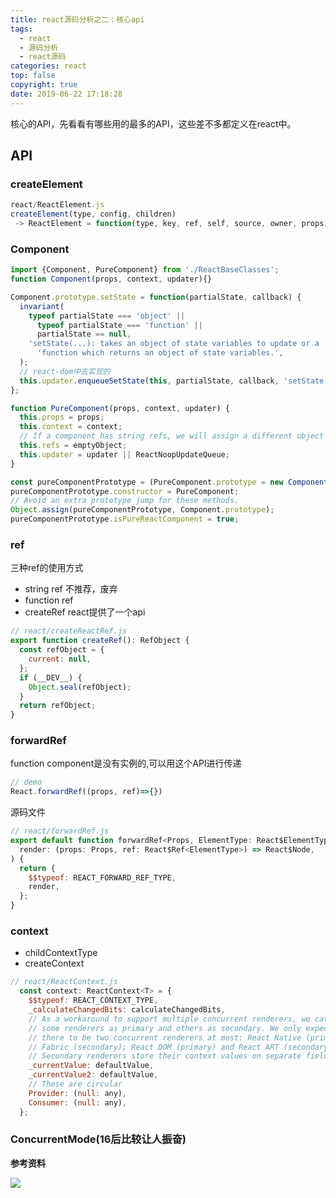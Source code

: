 ```yaml
---
title: react源码分析之二：核心api
tags:
  - react
  - 源码分析
  - react源码
categories: react
top: false
copyright: true
date: 2019-06-22 17:18:28
---
```

核心的API，先看看有哪些用的最多的API，这些差不多都定义在react中。
<!--more-->

## API
### createElement
```js
react/ReactElement.js
createElement(type, config, children)
 -> ReactElement = function(type, key, ref, self, source, owner, props){}
```

### Component
```js
import {Component, PureComponent} from './ReactBaseClasses';
function Component(props, context, updater){}

Component.prototype.setState = function(partialState, callback) {
  invariant(
    typeof partialState === 'object' ||
      typeof partialState === 'function' ||
      partialState == null,
    'setState(...): takes an object of state variables to update or a ' +
      'function which returns an object of state variables.',
  );
  // react-dom中去实现的
  this.updater.enqueueSetState(this, partialState, callback, 'setState');
};

function PureComponent(props, context, updater) {
  this.props = props;
  this.context = context;
  // If a component has string refs, we will assign a different object later.
  this.refs = emptyObject;
  this.updater = updater || ReactNoopUpdateQueue;
}

const pureComponentPrototype = (PureComponent.prototype = new ComponentDummy());
pureComponentPrototype.constructor = PureComponent;
// Avoid an extra prototype jump for these methods.
Object.assign(pureComponentPrototype, Component.prototype);
pureComponentPrototype.isPureReactComponent = true;
```

### ref
三种ref的使用方式
* string ref 不推荐，废弃
* function ref 
* createRef react提供了一个api


```js
// react/createReactRef.js
export function createRef(): RefObject {
  const refObject = {
    current: null,
  };
  if (__DEV__) {
    Object.seal(refObject);
  }
  return refObject;
}
```

### forwardRef
function component是没有实例的,可以用这个API进行传递
```js
// demo
React.forwardRef((props, ref)=>{})
```
源码文件
```js
// react/forwardRef.js
export default function forwardRef<Props, ElementType: React$ElementType>(
  render: (props: Props, ref: React$Ref<ElementType>) => React$Node,
) {
  return {
    $$typeof: REACT_FORWARD_REF_TYPE,
    render,
  };
}
```

### context
* childContextType
* createContext

```js
// react/ReactContext.js
  const context: ReactContext<T> = {
    $$typeof: REACT_CONTEXT_TYPE,
    _calculateChangedBits: calculateChangedBits,
    // As a workaround to support multiple concurrent renderers, we categorize
    // some renderers as primary and others as secondary. We only expect
    // there to be two concurrent renderers at most: React Native (primary) and
    // Fabric (secondary); React DOM (primary) and React ART (secondary).
    // Secondary renderers store their context values on separate fields.
    _currentValue: defaultValue,
    _currentValue2: defaultValue,
    // These are circular
    Provider: (null: any),
    Consumer: (null: any),
  };
```

### ConcurrentMode(16后比较让人振奋)

**参考资料**
[]()

![](http://static.zhyjor.com/wexin.png)